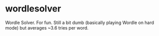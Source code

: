 # wordlesolver
Wordle Solver. For fun. Still a bit dumb (basically playing Wordle on hard mode) but averages ~3.6 tries per word.
